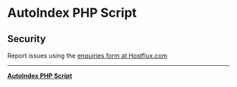 # AutoIndex PHP Script

## Security

Report issues using the [enquiries form at Hostflux.com](https://hostflux.com/index.php#ContactUs)

---

**[AutoIndex PHP Script](https://github.com/hostflux/AutoIndex)**

